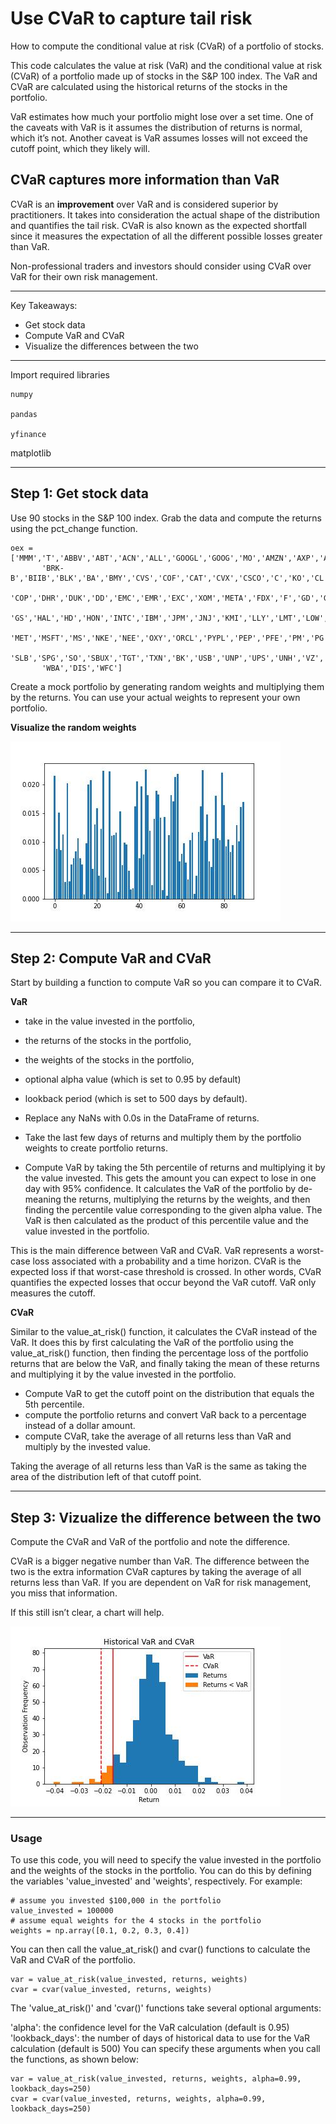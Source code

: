 # Use CVaR to capture tail risk

How to compute the conditional value at risk (CVaR) of a portfolio of stocks.

This code calculates the value at risk (VaR) and the conditional value at risk (CVaR) of a portfolio made up of stocks in the S&P 100 index. The VaR and CVaR are calculated using the historical returns of the stocks in the portfolio.

VaR estimates how much your portfolio might lose over a set time. One of the caveats with VaR is it assumes the distribution of returns is normal, which it’s not. Another caveat is VaR assumes losses will not exceed the cutoff point, which they likely will.

## CVaR captures more information than VaR

CVaR is an **improvement** over VaR and is considered superior by practitioners. It takes into consideration the actual shape of the distribution and quantifies the tail risk. CVaR is also known as the expected shortfall since it measures the expectation of all the different possible losses greater than VaR.

Non-professional traders and investors should consider using CVaR over VaR for their own risk management.

---

Key Takeaways:

- Get stock data
- Compute VaR and CVaR
- Visualize the differences between the two

---

Import required libraries

    numpy

    pandas

    yfinance
    
   matplotlib
   
---

## Step 1: Get stock data

Use 90 stocks in the S&P 100 index. Grab the data and compute the returns using the pct_change function.

    oex = ['MMM','T','ABBV','ABT','ACN','ALL','GOOGL','GOOG','MO','AMZN','AXP','AIG','AMGN','AAPL','BAC',
           'BRK-B','BIIB','BLK','BA','BMY','CVS','COF','CAT','CVX','CSCO','C','KO','CL','CMCSA',
           'COP','DHR','DUK','DD','EMC','EMR','EXC','XOM','META','FDX','F','GD','GE','GM','GILD',
           'GS','HAL','HD','HON','INTC','IBM','JPM','JNJ','KMI','LLY','LMT','LOW','MA','MCD','MDT','MRK',
           'MET','MSFT','MS','NKE','NEE','OXY','ORCL','PYPL','PEP','PFE','PM','PG','QCOM',
           'SLB','SPG','SO','SBUX','TGT','TXN','BK','USB','UNP','UPS','UNH','VZ','V','WMT',
           'WBA','DIS','WFC']
       

Create a mock portfolio by generating random weights and multiplying them by the returns. You can use your actual weights to represent your own portfolio.

**Visualize the random weights**

![Random Weights](./Images/randomWeights.jpg)

---

## Step 2: Compute VaR and CVaR

Start by building a function to compute VaR so you can compare it to CVaR.

**VaR**

- take in the value invested in the portfolio, 
- the returns of the stocks in the portfolio, 
- the weights of the stocks in the portfolio, 
- optional alpha value (which is set to 0.95 by default) 
- lookback period (which is set to 500 days by default). 



- Replace any NaNs with 0.0s in the DataFrame of returns. 
- Take the last few days of returns and multiply them by the portfolio weights to create portfolio returns. 
- Compute VaR by taking the 5th percentile of returns and multiplying it by the value invested. 
This gets the amount you can expect to lose in one day with 95% confidence.
It calculates the VaR of the portfolio by de-meaning the returns, 
multiplying the returns by the weights, and then finding the 
percentile value corresponding to the given alpha value. 
The VaR is then calculated as the product of this percentile value 
and the value invested in the portfolio.


This is the main difference between VaR and CVaR. VaR represents a worst-case loss associated with a probability and a time horizon. CVaR is the expected loss if that worst-case threshold is crossed. In other words, CVaR quantifies the expected losses that occur beyond the VaR cutoff. VaR only measures the cutoff.


**CVaR**

Similar to the value_at_risk() function, it calculates the CVaR instead of the VaR. It does this by first calculating the VaR of the portfolio using the value_at_risk() function, then finding the percentage loss of the portfolio returns that are below the VaR, and finally taking the mean of these returns and multiplying it by the value invested in the portfolio.

- Compute VaR to get the cutoff point on the distribution that equals the 5th percentile. 
- compute the portfolio returns and convert VaR back to a percentage instead of a dollar amount. 
- compute CVaR, take the average of all returns less than VaR and multiply by the invested value.

Taking the average of all returns less than VaR is the same as taking the area of the distribution left of that cutoff point.

---

## Step 3: Vizualize the difference between the two
Compute the CVaR and VaR of the portfolio and note the difference.

CVaR is a bigger negative number than VaR. The difference between the two is the extra information CVaR captures by taking the average of all returns less than VaR. If you are dependent on VaR for risk management, you miss that information.

If this still isn’t clear, a chart will help.

![Portfolio Returns Historical VaR and CVaR](./Images/portfolioReturns.jpg)





---

### Usage

To use this code, you will need to specify the value invested in the portfolio and the weights of the stocks in the portfolio. You can do this by defining the variables 'value_invested' and 'weights', respectively. For example:

    # assume you invested $100,000 in the portfolio
    value_invested = 100000  
    # assume equal weights for the 4 stocks in the portfolio
    weights = np.array([0.1, 0.2, 0.3, 0.4]) 
    
You can then call the value_at_risk() and cvar() functions to calculate the VaR and CVaR of the portfolio.

    var = value_at_risk(value_invested, returns, weights)
    cvar = cvar(value_invested, returns, weights)
    
The 'value_at_risk()' and 'cvar()' functions take several optional arguments:

'alpha': the confidence level for the VaR calculation (default is 0.95)
'lookback_days': the number of days of historical data to use for the VaR calculation (default is 500)
You can specify these arguments when you call the functions, as shown below:

    var = value_at_risk(value_invested, returns, weights, alpha=0.99, lookback_days=250)
    cvar = cvar(value_invested, returns, weights, alpha=0.99, lookback_days=250)